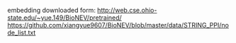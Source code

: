 embedding downloaded form: 
	http://web.cse.ohio-state.edu/~yue.149/BioNEV/pretrained/
	https://github.com/xiangyue9607/BioNEV/blob/master/data/STRING_PPI/node_list.txt

